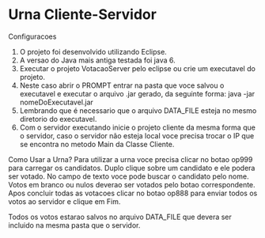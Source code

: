 # Urna Cliente-Servidor

Configuracoes

1. O projeto foi desenvolvido utilizando Eclipse.
2. A versao do Java mais antiga testada foi java 6.
3. Executar o projeto VotacaoServer pelo eclipse ou crie um executavel do projeto.
4. Neste caso abrir o PROMPT entrar na pasta que voce salvou o executavel e executar o arquivo .jar gerado, da seguinte forma: java -jar nomeDoExecutavel.jar 
5. Lembrando que é necessario que o arquivo DATA_FILE esteja no mesmo diretorio do executavel.
6. Com o servidor executando inicie o projeto cliente da mesma forma que o servidor, caso o servidor não esteja local voce precisa trocar o IP que se encontra no metodo Main da Classe Cliente.

Como Usar a Urna?
Para utilizar a urna voce precisa clicar no botao op999 para carregar os candidatos.
Duplo clique sobre um candidato e ele podera ser votado.
No campo de texto voce pode buscar o candidato pelo nome.
Votos em branco ou nulos deverao ser votados pelo botao correspondente.
Apos concluir todas as votacoes clicar no botao op888 para enviar todos os votos ao servidor e clique em Fim.

Todos os votos estarao salvos no arquivo DATA_FILE que devera ser incluido na mesma pasta que o servidor.

